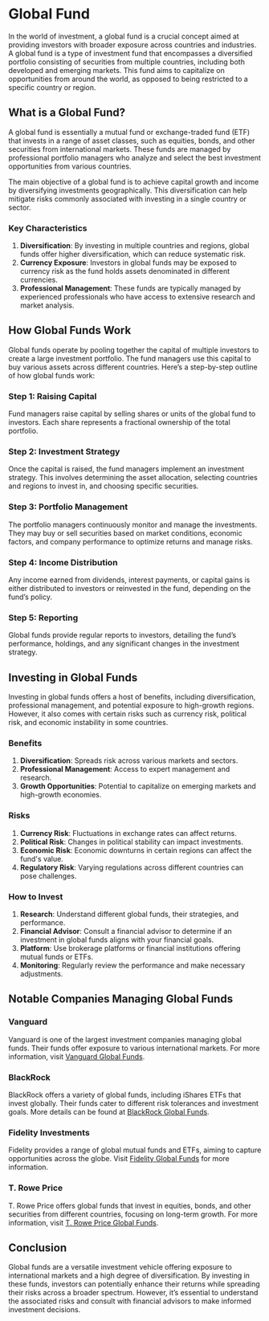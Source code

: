 # Global Fund

In the world of investment, a global fund is a crucial concept aimed at providing investors with broader exposure across countries and industries. A global fund is a type of investment fund that encompasses a diversified portfolio consisting of securities from multiple countries, including both developed and emerging markets. This fund aims to capitalize on opportunities from around the world, as opposed to being restricted to a specific country or region.

## What is a Global Fund?

A global fund is essentially a mutual fund or exchange-traded fund (ETF) that invests in a range of asset classes, such as equities, bonds, and other securities from international markets. These funds are managed by professional portfolio managers who analyze and select the best investment opportunities from various countries.

The main objective of a global fund is to achieve capital growth and income by diversifying investments geographically. This diversification can help mitigate risks commonly associated with investing in a single country or sector.

### Key Characteristics
1. **Diversification**: By investing in multiple countries and regions, global funds offer higher diversification, which can reduce systematic risk.
2. **Currency Exposure**: Investors in global funds may be exposed to currency risk as the fund holds assets denominated in different currencies.
3. **Professional Management**: These funds are typically managed by experienced professionals who have access to extensive research and market analysis.

## How Global Funds Work

Global funds operate by pooling together the capital of multiple investors to create a large investment portfolio. The fund managers use this capital to buy various assets across different countries. Here’s a step-by-step outline of how global funds work:

### Step 1: Raising Capital
Fund managers raise capital by selling shares or units of the global fund to investors. Each share represents a fractional ownership of the total portfolio.

### Step 2: Investment Strategy
Once the capital is raised, the fund managers implement an investment strategy. This involves determining the asset allocation, selecting countries and regions to invest in, and choosing specific securities.

### Step 3: Portfolio Management
The portfolio managers continuously monitor and manage the investments. They may buy or sell securities based on market conditions, economic factors, and company performance to optimize returns and manage risks.

### Step 4: Income Distribution
Any income earned from dividends, interest payments, or capital gains is either distributed to investors or reinvested in the fund, depending on the fund’s policy.

### Step 5: Reporting
Global funds provide regular reports to investors, detailing the fund’s performance, holdings, and any significant changes in the investment strategy.

## Investing in Global Funds

Investing in global funds offers a host of benefits, including diversification, professional management, and potential exposure to high-growth regions. However, it also comes with certain risks such as currency risk, political risk, and economic instability in some countries.

### Benefits
1. **Diversification**: Spreads risk across various markets and sectors.
2. **Professional Management**: Access to expert management and research.
3. **Growth Opportunities**: Potential to capitalize on emerging markets and high-growth economies.

### Risks
1. **Currency Risk**: Fluctuations in exchange rates can affect returns.
2. **Political Risk**: Changes in political stability can impact investments.
3. **Economic Risk**: Economic downturns in certain regions can affect the fund's value.
4. **Regulatory Risk**: Varying regulations across different countries can pose challenges.

### How to Invest
1. **Research**: Understand different global funds, their strategies, and performance.
2. **Financial Advisor**: Consult a financial advisor to determine if an investment in global funds aligns with your financial goals.
3. **Platform**: Use brokerage platforms or financial institutions offering mutual funds or ETFs.
4. **Monitoring**: Regularly review the performance and make necessary adjustments.

## Notable Companies Managing Global Funds

### Vanguard
Vanguard is one of the largest investment companies managing global funds. Their funds offer exposure to various international markets. For more information, visit [Vanguard Global Funds](https://www.vanguard.com).

### BlackRock
BlackRock offers a variety of global funds, including iShares ETFs that invest globally. Their funds cater to different risk tolerances and investment goals. More details can be found at [BlackRock Global Funds](https://www.blackrock.com).

### Fidelity Investments
Fidelity provides a range of global mutual funds and ETFs, aiming to capture opportunities across the globe. Visit [Fidelity Global Funds](https://www.fidelity.com) for more information.

### T. Rowe Price
T. Rowe Price offers global funds that invest in equities, bonds, and other securities from different countries, focusing on long-term growth. For more information, visit [T. Rowe Price Global Funds](https://www.troweprice.com).

## Conclusion

Global funds are a versatile investment vehicle offering exposure to international markets and a high degree of diversification. By investing in these funds, investors can potentially enhance their returns while spreading their risks across a broader spectrum. However, it’s essential to understand the associated risks and consult with financial advisors to make informed investment decisions.
